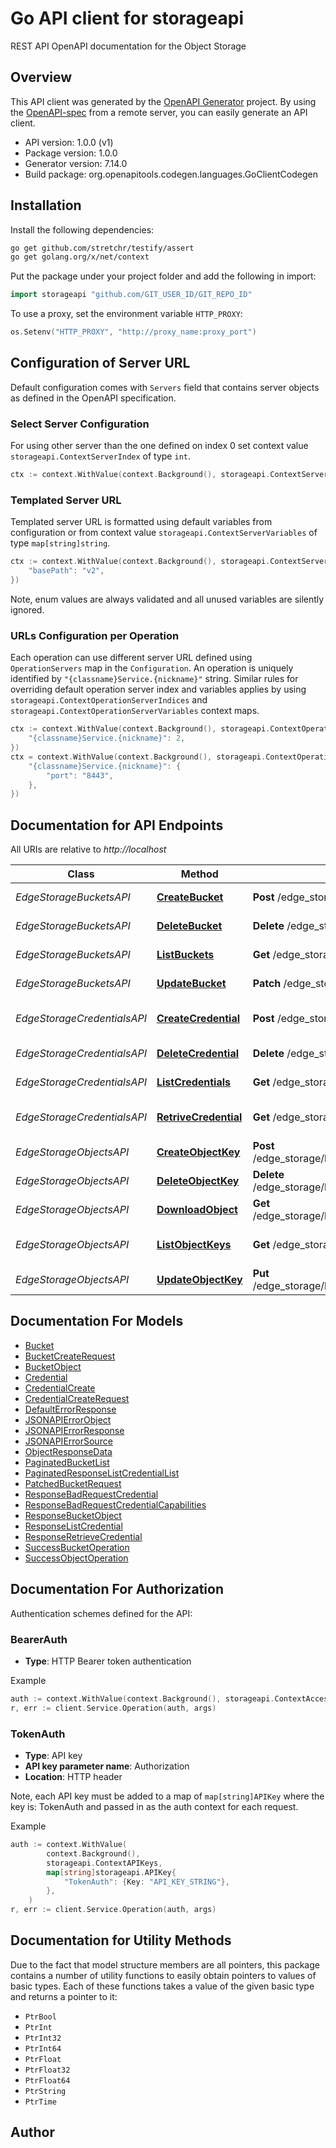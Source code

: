 # Go API client for storageapi

REST API OpenAPI documentation for the Object Storage

## Overview
This API client was generated by the [OpenAPI Generator](https://openapi-generator.tech) project.  By using the [OpenAPI-spec](https://www.openapis.org/) from a remote server, you can easily generate an API client.

- API version: 1.0.0 (v1)
- Package version: 1.0.0
- Generator version: 7.14.0
- Build package: org.openapitools.codegen.languages.GoClientCodegen

## Installation

Install the following dependencies:

```sh
go get github.com/stretchr/testify/assert
go get golang.org/x/net/context
```

Put the package under your project folder and add the following in import:

```go
import storageapi "github.com/GIT_USER_ID/GIT_REPO_ID"
```

To use a proxy, set the environment variable `HTTP_PROXY`:

```go
os.Setenv("HTTP_PROXY", "http://proxy_name:proxy_port")
```

## Configuration of Server URL

Default configuration comes with `Servers` field that contains server objects as defined in the OpenAPI specification.

### Select Server Configuration

For using other server than the one defined on index 0 set context value `storageapi.ContextServerIndex` of type `int`.

```go
ctx := context.WithValue(context.Background(), storageapi.ContextServerIndex, 1)
```

### Templated Server URL

Templated server URL is formatted using default variables from configuration or from context value `storageapi.ContextServerVariables` of type `map[string]string`.

```go
ctx := context.WithValue(context.Background(), storageapi.ContextServerVariables, map[string]string{
	"basePath": "v2",
})
```

Note, enum values are always validated and all unused variables are silently ignored.

### URLs Configuration per Operation

Each operation can use different server URL defined using `OperationServers` map in the `Configuration`.
An operation is uniquely identified by `"{classname}Service.{nickname}"` string.
Similar rules for overriding default operation server index and variables applies by using `storageapi.ContextOperationServerIndices` and `storageapi.ContextOperationServerVariables` context maps.

```go
ctx := context.WithValue(context.Background(), storageapi.ContextOperationServerIndices, map[string]int{
	"{classname}Service.{nickname}": 2,
})
ctx = context.WithValue(context.Background(), storageapi.ContextOperationServerVariables, map[string]map[string]string{
	"{classname}Service.{nickname}": {
		"port": "8443",
	},
})
```

## Documentation for API Endpoints

All URIs are relative to *http://localhost*

Class | Method | HTTP request | Description
------------ | ------------- | ------------- | -------------
*EdgeStorageBucketsAPI* | [**CreateBucket**](docs/EdgeStorageBucketsAPI.md#createbucket) | **Post** /edge_storage/buckets | Create a new bucket
*EdgeStorageBucketsAPI* | [**DeleteBucket**](docs/EdgeStorageBucketsAPI.md#deletebucket) | **Delete** /edge_storage/buckets/{name} | Delete a bucket
*EdgeStorageBucketsAPI* | [**ListBuckets**](docs/EdgeStorageBucketsAPI.md#listbuckets) | **Get** /edge_storage/buckets | List buckets
*EdgeStorageBucketsAPI* | [**UpdateBucket**](docs/EdgeStorageBucketsAPI.md#updatebucket) | **Patch** /edge_storage/buckets/{name} | Update bucket info
*EdgeStorageCredentialsAPI* | [**CreateCredential**](docs/EdgeStorageCredentialsAPI.md#createcredential) | **Post** /edge_storage/s3-credentials | Create a new credential
*EdgeStorageCredentialsAPI* | [**DeleteCredential**](docs/EdgeStorageCredentialsAPI.md#deletecredential) | **Delete** /edge_storage/s3-credentials/{accessKey} | Delete a Credential
*EdgeStorageCredentialsAPI* | [**ListCredentials**](docs/EdgeStorageCredentialsAPI.md#listcredentials) | **Get** /edge_storage/s3-credentials | List credentials
*EdgeStorageCredentialsAPI* | [**RetriveCredential**](docs/EdgeStorageCredentialsAPI.md#retrivecredential) | **Get** /edge_storage/s3-credentials/{accessKey} | Retrieve details from a credential
*EdgeStorageObjectsAPI* | [**CreateObjectKey**](docs/EdgeStorageObjectsAPI.md#createobjectkey) | **Post** /edge_storage/buckets/{bucketName}/objects/{objectKey} | Create new object key
*EdgeStorageObjectsAPI* | [**DeleteObjectKey**](docs/EdgeStorageObjectsAPI.md#deleteobjectkey) | **Delete** /edge_storage/buckets/{bucketName}/objects/{objectKey} | Delete object key
*EdgeStorageObjectsAPI* | [**DownloadObject**](docs/EdgeStorageObjectsAPI.md#downloadobject) | **Get** /edge_storage/buckets/{bucketName}/objects/{objectKey} | Download object
*EdgeStorageObjectsAPI* | [**ListObjectKeys**](docs/EdgeStorageObjectsAPI.md#listobjectkeys) | **Get** /edge_storage/buckets/{bucketName}/objects | List buckets objects
*EdgeStorageObjectsAPI* | [**UpdateObjectKey**](docs/EdgeStorageObjectsAPI.md#updateobjectkey) | **Put** /edge_storage/buckets/{bucketName}/objects/{objectKey} | Update the object key


## Documentation For Models

 - [Bucket](docs/Bucket.md)
 - [BucketCreateRequest](docs/BucketCreateRequest.md)
 - [BucketObject](docs/BucketObject.md)
 - [Credential](docs/Credential.md)
 - [CredentialCreate](docs/CredentialCreate.md)
 - [CredentialCreateRequest](docs/CredentialCreateRequest.md)
 - [DefaultErrorResponse](docs/DefaultErrorResponse.md)
 - [JSONAPIErrorObject](docs/JSONAPIErrorObject.md)
 - [JSONAPIErrorResponse](docs/JSONAPIErrorResponse.md)
 - [JSONAPIErrorSource](docs/JSONAPIErrorSource.md)
 - [ObjectResponseData](docs/ObjectResponseData.md)
 - [PaginatedBucketList](docs/PaginatedBucketList.md)
 - [PaginatedResponseListCredentialList](docs/PaginatedResponseListCredentialList.md)
 - [PatchedBucketRequest](docs/PatchedBucketRequest.md)
 - [ResponseBadRequestCredential](docs/ResponseBadRequestCredential.md)
 - [ResponseBadRequestCredentialCapabilities](docs/ResponseBadRequestCredentialCapabilities.md)
 - [ResponseBucketObject](docs/ResponseBucketObject.md)
 - [ResponseListCredential](docs/ResponseListCredential.md)
 - [ResponseRetrieveCredential](docs/ResponseRetrieveCredential.md)
 - [SuccessBucketOperation](docs/SuccessBucketOperation.md)
 - [SuccessObjectOperation](docs/SuccessObjectOperation.md)


## Documentation For Authorization


Authentication schemes defined for the API:
### BearerAuth

- **Type**: HTTP Bearer token authentication

Example

```go
auth := context.WithValue(context.Background(), storageapi.ContextAccessToken, "BEARER_TOKEN_STRING")
r, err := client.Service.Operation(auth, args)
```

### TokenAuth

- **Type**: API key
- **API key parameter name**: Authorization
- **Location**: HTTP header

Note, each API key must be added to a map of `map[string]APIKey` where the key is: TokenAuth and passed in as the auth context for each request.

Example

```go
auth := context.WithValue(
		context.Background(),
		storageapi.ContextAPIKeys,
		map[string]storageapi.APIKey{
			"TokenAuth": {Key: "API_KEY_STRING"},
		},
	)
r, err := client.Service.Operation(auth, args)
```


## Documentation for Utility Methods

Due to the fact that model structure members are all pointers, this package contains
a number of utility functions to easily obtain pointers to values of basic types.
Each of these functions takes a value of the given basic type and returns a pointer to it:

* `PtrBool`
* `PtrInt`
* `PtrInt32`
* `PtrInt64`
* `PtrFloat`
* `PtrFloat32`
* `PtrFloat64`
* `PtrString`
* `PtrTime`

## Author



